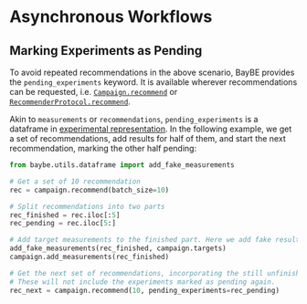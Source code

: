 # Asynchronous Workflows
## Marking Experiments as Pending

To avoid repeated recommendations in the above scenario, BayBE provides the
`pending_experiments` keyword. It is available wherever recommendations can be
requested, i.e. [`Campaign.recommend`]() or
[`RecommenderProtocol.recommend`]().

Akin to `measurements` or `recommendations`, `pending_experiments` is a dataframe in
[experimental representation](searchspace.md#data-representation).
In the following example, we get a set of recommendations, add results for half of them,
and start the next recommendation, marking the other half pending:

```python
from baybe.utils.dataframe import add_fake_measurements

# Get a set of 10 recommendation
rec = campaign.recommend(batch_size=10)

# Split recommendations into two parts
rec_finished = rec.iloc[:5]
rec_pending = rec.iloc[5:]

# Add target measurements to the finished part. Here we add fake results
add_fake_measurements(rec_finished, campaign.targets)
campaign.add_measurements(rec_finished)

# Get the next set of recommendations, incorporating the still unfinished experiments.
# These will not include the experiments marked as pending again.
rec_next = campaign.recommend(10, pending_experiments=rec_pending)
```